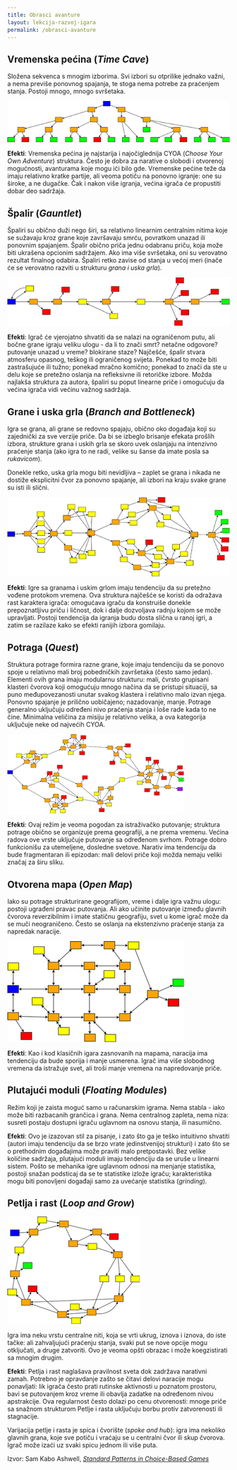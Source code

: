 ```yaml
---
title: Obrasci avanture
layout: lekcija-razvoj-igara
permalink: /obrasci-avanture
---
```


## Vremenska pećina (*Time Cave*)

Složena sekvenca s mnogim izborima. Svi izbori su otprilike jednako važni, a nema previše ponovnog spajanja, te stoga nema potrebe za praćenjem stanja. Postoji mnogo, mnogo svršetaka.

![timecaveb](/images/razvoj-igara/timecaveb.png)

**Efekti**: Vremenska pećina je najstarija i najočiglednija CYOA (*Choose Your Own Adventure*) struktura. Često je dobra za narative o slobodi i otvorenoj mogućnosti, avanturama koje mogu ići bilo gde. Vremenske pećine teže da imaju relativno kratke partije, ali veoma potiču na ponovno igranje: one su široke, a ne dugačke. Čak i nakon više igranja, većina igrača će propustiti dobar deo sadržaja.

## Špalir (*Gauntlet*)

Špaliri su obično duži nego širi, sa relativno linearnim centralnim nitima koje se sužavaju kroz grane koje završavaju smrću, povratkom unazad ili ponovnim spajanjem. Špalir obično priča jednu odabranu priču, koja može biti ukrašena opcionim sadržajem. Ako ima više svršetaka, oni su verovatno rezultat finalnog odabira. Špaliri retko zavise od stanja u većoj meri (inače će se verovatno razviti u strukturu *grana i uska grla*).

![gauntlet](/images/razvoj-igara/gauntlet.png)

**Efekti**: Igrač će vjerojatno shvatiti da se nalazi na ograničenom putu, ali bočne grane igraju veliku ulogu - da li to znači smrt? netačne odgovore? putovanje unazad u vreme? blokirane staze? Najčešće, špalir stvara atmosferu opasnog, teškog ili ograničenog svijeta. Ponekad to može biti zastrašujuće ili tužno; ponekad mračno komično; ponekad to znači da ste u delu koje se pretežno oslanja na refleksivne ili retoričke izbore. Možda najlakša struktura za autora, špaliri su poput linearne priče i omogućuju da većina igrača vidi većinu važnog sadržaja.

## Grane i uska grla (*Branch and Bottleneck*)

Igra se grana, ali grane se redovno spajaju, obično oko događaja koji su zajednički za sve verzije priče. Da bi se izbeglo brisanje efekata prošlih izbora, strukture grana i uskih grla se skoro uvek oslanjaju na intenzivno praćenje stanja (ako igra to ne radi, velike su šanse da imate posla sa *rukavicom*).

Donekle retko, uska grla mogu biti nevidljiva – zaplet se grana i nikada ne dostiže eksplicitni čvor za ponovno spajanje, ali izbori na kraju svake grane su isti ili slični.

![bottlebranch](/images/razvoj-igara/bottlebranch.png)

**Efekti**: Igre sa granama i uskim grlom imaju tendenciju da su pretežno vođene protokom vremena. Ova struktura najčešće se koristi da odražava rast karaktera igrača: omogućava igraču da konstruiše donekle prepoznatljivu priču i ličnost, dok i dalje dozvoljava radnju kojom se može upravljati. Postoji tendencija da igranja budu dosta slična u ranoj igri, a zatim se razilaze kako se efekti ranijih izbora gomilaju. 

## Potraga (*Quest*)

Struktura potrage formira razne grane, koje imaju tendenciju da se ponovo spoje u relativno mali broj pobedničkih završetaka (često samo jedan). Elementi ovih grana imaju modularnu strukturu: mali, čvrsto grupisani klasteri čvorova koji omogućuju mnogo načina da se pristupi situaciji, sa puno međupovezanosti unutar svakog klastera i relativno malo izvan njega. Ponovno spajanje je prilično uobičajeno; nazadovanje, manje. Potrage generalno uključuju određeni nivo praćenja stanja i loše rade kada to ne čine. Minimalna veličina za misiju je relativno velika, a ova kategorija uključuje neke od najvećih CYOA.

![quest](/images/razvoj-igara/quest.png)

**Efekti**: Ovaj režim je veoma pogodan za istraživačko putovanje; struktura potrage obično se organizuje prema geografiji, a ne prema vremenu. Većina radova ove vrste uključuje putovanje sa određenom svrhom. Potrage dobro funkcionišu za utemeljene, dosledne svetove. Narativ ima tendenciju da bude fragmentaran ili epizodan: mali delovi priče koji možda nemaju veliki značaj za širu sliku.

## Otvorena mapa (*Open Map*)

Iako su potrage strukturirane geografijom, vreme i dalje igra važnu ulogu: postoji ugrađeni pravac putovanja. Ali ako učinite putovanje između glavnih čvorova reverzibilnim i imate statičnu geografiju, svet u kome igrač može da se muči neograničeno. Često se oslanja na ekstenzivno praćenje stanja za napredak naracije. 

![openmap](/images/razvoj-igara/openmap.png)

**Efekti**: Kao i kod klasičnih igara zasnovanih na mapama, naracija ima tendenciju da bude sporija i manje usmerena. Igrač ima više slobodnog vremena da istražuje svet, ali troši manje vremena na napredovanje priče.

## Plutajući moduli (*Floating Modules*)

Režim koji je zaista moguć samo u računarskim igrama. Nema stabla - iako može biti razbacanih grančica i grana. Nema centralnog zapleta, nema niza: susreti postaju dostupni igraču uglavnom na osnovu stanja, ili nasumično.

**Efekti**: Ovo je izazovan stil za pisanje, i zato što ga je teško intuitivno shvatiti (autori imaju tendenciju da se brzo vrate jedinstvenijoj strukturi) i zato što se o prethodnim događajima može praviti malo pretpostavki. Bez velike količine sadržaja, plutajući moduli imaju tendenciju da se uruše u linearni sistem. Pošto se mehanika igre uglavnom odnosi na menjanje statistika, postoji snažan podsticaj da se te statistike izlože igraču; karakteristika mogu biti ponovljeni događaji samo za uvećanje statistika (*grinding*).

## Petlja i rast (*Loop and Grow*)

![cyclegrow](/images/razvoj-igara/cyclegrow.png)

Igra ima neku vrstu centralne niti, koja se vrti ukrug, iznova i iznova, do iste tačke: ali zahvaljujući praćenju stanja, svaki put se nove opcije mogu otključati, a druge zatvoriti. Ovo je veoma opšti obrazac i može koegzistirati sa mnogim drugim. 

**Efekti**: Petlja i rast naglašava pravilnost sveta dok zadržava narativni zamah. Potrebno je opravdanje zašto se čitavi delovi naracije mogu ponavljati: lik igrača često prati rutinske aktivnosti u poznatom prostoru, bavi se putovanjem kroz vreme ili obavlja zadatke na određenom nivou apstrakcije. Ova regularnost često dolazi po cenu otvorenosti: mnoge priče sa snažnom strukturom Petlje i rasta uključuju borbu protiv zatvorenosti ili stagnacije.

Varijacija petlje i rasta je spica i čvorište (*spoke and hub*): igra ima nekoliko glavnih grana, koje sve potiču i vraćaju se u centralni čvor ili skup čvorova. Igrač može izaći uz svaki spicu jednom ili više puta.

Izvor: Sam Kabo Ashwell, [*Standard Patterns in Choice-Based Games*](https://heterogenoustasks.wordpress.com/2015/01/26/standard-patterns-in-choice-based-games/)
